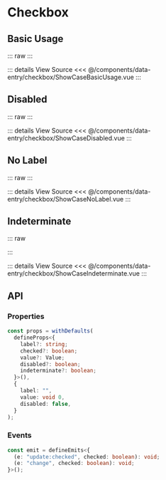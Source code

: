 <script setup lang='ts'>
import ShowCaseBasicUsage from './ShowCaseBasicUsage.vue'
import ShowCaseDisabled from './ShowCaseDisabled.vue'
import ShowCaseNoLabel from './ShowCaseNoLabel.vue' 
import ShowCaseIndeterminate from './ShowCaseIndeterminate.vue'
</script>

# Checkbox

## Basic Usage

::: raw
<ShowCaseBasicUsage />
:::

::: details View Source
<<< @/components/data-entry/checkbox/ShowCaseBasicUsage.vue
:::

## Disabled

::: raw
<ShowCaseDisabled />
:::

::: details View Source
<<< @/components/data-entry/checkbox/ShowCaseDisabled.vue
:::

## No Label

::: raw
<ShowCaseNoLabel />
:::

::: details View Source
<<< @/components/data-entry/checkbox/ShowCaseNoLabel.vue
:::

## Indeterminate

::: raw

<ShowCaseIndeterminate  />

:::

::: details View Source
<<< @/components/data-entry/checkbox/ShowCaseIndeterminate.vue
:::

## API

### Properties

```ts
const props = withDefaults(
  defineProps<{
    label?: string;
    checked?: boolean;
    value?: Value;
    disabled?: boolean;
    indeterminate?: boolean;
  }>(),
  {
    label: "",
    value: void 0,
    disabled: false,
  }
);
```

### Events

```ts
const emit = defineEmits<{
  (e: "update:checked", checked: boolean): void;
  (e: "change", checked: boolean): void;
}>();
```
